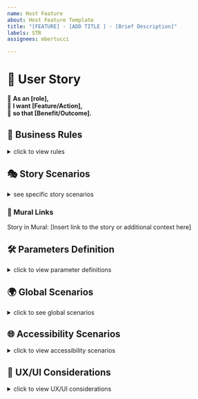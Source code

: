 ```yaml
---
name: Host Feature
about: Host Feature Template
title: "[FEATURE] - [ADD TITLE ] - [Brief Description]"
labels: STR
assignees: mbertucci

---
```


<!-- 👇 [PO/BA] - Define the role, feature/action, and benefit/outcome clearly to outline the purpose of this issue. -->

# 📖 User Story
🔹 **As an [role],**  
🔹 **I want [Feature/Action],**  
🔹 **so that [Benefit/Outcome].**

<!-- 👇 - Enumerate the business rules or logic that directly influence this issue. -->

## 📏 Business Rules
<details>
<summary>click to view rules </summary>

- [ ] Add Business Rule here
- [ ] Add Business Rule here
- [ ] Add Business Rule here

</details>


<!-- 👇 [PO/BA] - Outline detailed scenarios related to this story for QA to focus on. -->

## 🎭 Story Scenarios
<details>
<summary>see specific story scenarios </summary>


### Scenario 1: Authenticated and Logged in to STR
- **Given** the user has been authenticated via SBC Connect
- **When** [Specific Action]
- **Then** [Expected Result]

</details>

<!-- 👇 [PO/BA] - Link to relevant Mural boards for visual context. -->

### 🔗 Mural Links
Story in Mural: [Insert link to the story or additional context here]


<!-- 👇[PO/BA] - Complete these parameters to clarify the scope and specific needs of the story. -->

## 🛠️ Parameters Definition
<details>
<summary>click to view parameter definitions </summary>

- **[Role]**: User role or persona targeted by this issue.
- **[Feature/Action]**: Action or feature being requested.
- **[Benefit/Outcome]**: Expected benefit or outcome from implementing the feature/action.
- **[Authentication Method]**: Method used for user authentication.
- **[Form Name]**: Specific form or section referenced.
- **[Specific Action]**: Particular action taken by the user.
- **[Expected Result]**: Desired outcome after action is taken.
- **[Invalid Data]**: Examples of invalid data that might be entered.
- **[X] seconds**: Exact time frame within which an action should complete or a page should load.
- **[Specific Page]**: Specific page or section of the application.
- **[Link Name]**: Text or identifier of a link or button.

</details>





<!-- 👇 [PO/BA] - Review these scenarios with QA to ensure they match testing requirements. Do not alter until discussed. -->

## 🌍 Global Scenarios
<details>
<summary>click to see global scenarios</summary>


### Saving, Cancelling, and Reverting
#### Scenario 1: Cancellation and Reverting Changes
- **Given** I have made changes to [Form Name] but decide not to save these changes
- **When** I click a "cancel" button or navigate away from [Form Name]
- **Then** any unsaved changes should be discarded, and [Form Name] should revert to its previous state.

#### Scenario 2: Validation and Error Handling
- **Given** I am updating [Form Name] from the newly opened section below the progress bar
- **When** I enter invalid data (such as [Invalid Data]) and attempt to save
- **Then** I should receive immediate feedback indicating the error, and the information should not be saved until corrected.

#### Scenario 3: Confirmation of Successful Update
- **Given** I have entered new or updated information in [Form Name]
- **When** I click the save button and the data is valid
- **Then** I should receive a confirmation message indicating [Form Name] has been successfully updated.

### Internet Connection

#### Scenario 1: Standard Internet Connection
- **Given** I am accessing the website from a standard internet connection
- **When** I navigate to any page on the site
- **Then** the page should load completely within 2 seconds, ensuring a fast and efficient user experience.

#### Scenario 2: Optimizing Dashboard for Hosts with Low Internet Connectivity
- **Given** a user accesses [Form Name] with a low-speed internet connection
- **When** the user attempts to load and interact with the dashboard page
- **Then** [Form Name] should prioritize critical content and functionality, loading essential elements first to ensure usability.

### Security and Privacy

#### Scenario 1: Security and Privacy Settings
- **Given** I am editing [Form Name]
- **When** I access the form
- **Then** I should have the option to update my privacy settings related to who can view [Form Name].

#### Scenario 2: Secure My Information
- **Given** I am a user entering personal or login information into [Form Name]
- **When** I submit this information through any form or login page
- **Then** the platform should encrypt this data during transmission and storage, safeguarding it against unauthorized access.

### Mobile Responsiveness

#### Scenario 1: Mobile Responsiveness
- **Given** I am accessing [Form Name] on a mobile device
- **When** I click on the "[Link Name]" link
- **Then** [Form Name] should display correctly and be easily editable on my device, ensuring a responsive design.

</details>



<!--  👇[PO/BA] - Verify these scenarios to ensure the feature/story is accessible to all users. -->

## 🌐  Accessibility Scenarios
<details>
<summary>click to view accessibility scenarios </summary>


### Scenario: Navigating the Page Using Keyboard Only
- **Given** I am a non-mouse user accessing [Specific Page]
- **When** I use keyboard navigation (Tab, Shift + Tab, Enter, Arrow keys)
- **Then** I should be able to fully interact with [Specific Page], including buttons, dropdowns, and modals.

### Additional Accessibility Scenarios
- **Using the "Skip to Main Content" link**
- **Interacting with form fields using the keyboard**
- **Navigating dropdown menus using arrow keys**
- **Closing modals using the Escape key**
- **Navigating paginated content using keyboard shortcuts**

### Scenario: Ensuring Usability with Color-Blind Friendly Design
- **Given** I am a user with color vision deficiency
- **When** I view charts, graphs, status indicators, and use interactive elements like buttons or links
- **Then** these elements should use patterns, shapes, and additional indicators beyond color to ensure usability and accessibility.

</details>

## 🎨 UX/UI Considerations
<details>
<summary>click to view UX/UI considerations </summary>

<!-- 👇 [UX/UI] - Outline key design principles, user experience enhancements, or UI guidelines that should be considered for this story. -->

### Layout and Aesthetics
- **Design Principle**: Describe any specific design principles or themes that need to be incorporated.
- **Visual Hierarchy**: Outline how information should be prioritized visually on the page.

### Responsiveness and Adaptability
- **Device Compatibility**: Ensure the design is responsive and adaptable across different devices and screen sizes.
- **Orientation Adaptability**: Mention if the design should adapt to changes in device orientation.

### User Flow and Interaction
- **Navigation**: Describe the intended navigation path for users within this feature or page.
- **User Actions**: Detail any specific user actions (e.g., clicks, swipes) and their expected outcomes.

### Accessibility and Inclusivity
- **Color Contrast**: Ensure sufficient color contrast for readability and accessibility.
- **Interactive Elements**: Specify guidelines for button sizes, hit areas, and interactive element visibility.

</details>
